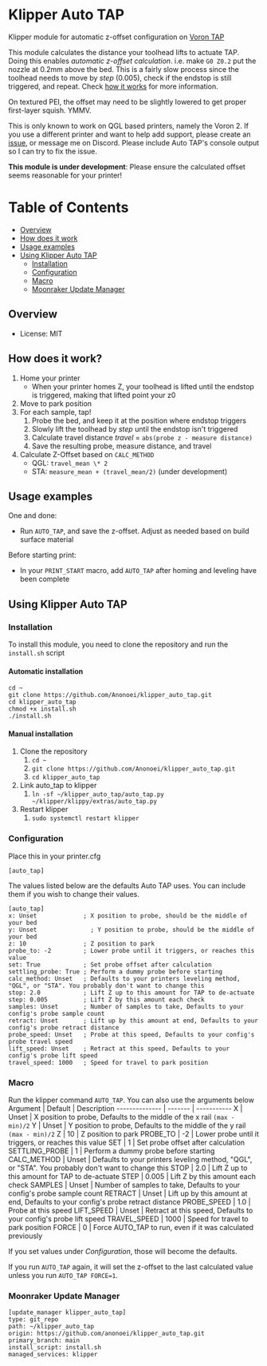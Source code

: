 # Klipper Auto TAP
 Klipper module for automatic z-offset configuration on [Voron TAP](https://github.com/VoronDesign/Voron-Tap)

This module calculates the distance your toolhead lifts to actuate TAP. 
Doing this enables *automatic z-offset calculation*. i.e. make `G0 Z0.2` put the nozzle at 0.2mm above the bed. 
This is a fairly slow process since the toolhead needs to move by *step* (0.005), check if the endstop is still triggered, and repeat. 
Check [how it works](https://github.com/anonoei/klipper_auto_tap#how-does-it-work) for more information. 

On textured PEI, the offset may need to be slightly lowered to get proper first-layer squish. 
YMMV.

This is only known to work on QGL based printers, namely the Voron 2. 
If you use a different printer and want to help add support, please create an [issue](https://github.com/Anonoei/klipper_auto_tap/issues), or message me on Discord. 
Please include Auto TAP's console output so I can try to fix the issue.

**This module is under development**: Please ensure the calculated offset seems reasonable for your printer!

# Table of Contents
 - [Overview](https://github.com/anonoei/klipper_auto_tap#overview)
 - [How does it work](https://github.com/anonoei/klipper_auto_tap#how-does-it-work)
 - [Usage examples](https://github.com/anonoei/klipper_auto_tap#usage_examples)
 - [Using Klipper Auto TAP](https://github.com/anonoei/klipper_auto_tap#using-klipper-auto-tap)
   - [Installation](https://github.com/anonoei/klipper_auto_tap#installation)
   - [Configuration](https://github.com/anonoei/klipper_auto_tap#configuration)
   - [Macro](https://github.com/anonoei/klipper_auto_tap#macro)
   - [Moonraker Update Manager](https://github.com/anonoei/klipper_auto_tap#moonraker-update-manager)

## Overview
 - License: MIT


## How does it work?
1. Home your printer
   - When your printer homes Z, your toolhead is lifted until the endstop is triggered, making that lifted point your z0
2. Move to park position
3. For each sample, tap!
   1. Probe the bed, and keep it at the position where endstop triggers
   2. Slowly lift the toolhead by *step* until the endstop isn't triggered
   3. Calculate travel distance *travel* = `abs(probe z - measure distance)`
   4. Save the resulting probe, measure distance, and travel
4. Calculate Z-Offset based on `CALC_METHOD`
   - QGL: `travel_mean \* 2`
   - STA: `measure_mean + (travel_mean/2)` (under development)

## Usage examples
One and done:
 - Run `AUTO_TAP`, and save the z-offset. Adjust as needed based on build surface material


Before starting print:
 - In your `PRINT_START` macro, add `AUTO_TAP` after homing and leveling have been complete

## Using Klipper Auto TAP
### Installation
To install this module, you need to clone the repository and run the `install.sh` script

#### Automatic installation
```
cd ~
git clone https://github.com/Anonoei/klipper_auto_tap.git
cd klipper_auto_tap
chmod +x install.sh
./install.sh
```
#### Manual installation
 1. Clone the repository
    1. `cd ~`
    2. `git clone https://github.com/Anonoei/klipper_auto_tap.git`
    3. `cd klipper_auto_tap`
 2. Link auto_tap to klipper
    1. `ln -sf ~/klipper_auto_tap/auto_tap.py ~/klipper/klippy/extras/auto_tap.py`
 3. Restart klipper
    1. `sudo systemctl restart klipper`

### Configuration
Place this in your printer.cfg
```
[auto_tap]
```
The values listed below are the defaults Auto TAP uses. You can include them if you wish to change their values.
```
[auto_tap]
x: Unset             ; X position to probe, should be the middle of your bed
y: Unset               ; Y position to probe, should be the middle of your bed
z: 10                ; Z position to park
probe_to: -2         ; Lower probe until it triggers, or reaches this value
set: True            ; Set probe offset after calculation
settling_probe: True ; Perform a dummy probe before starting
calc_method: Unset   ; Defaults to your printers leveling method, "QGL", or "STA". You probably don't want to change this
stop: 2.0            ; Lift Z up to this amount for TAP to de-actuate
step: 0.005          ; Lift Z by this amount each check
samples: Unset       ; Number of samples to take, Defaults to your config's probe sample count
retract: Unset       ; Lift up by this amount at end, Defaults to your config's probe retract distance
probe_speed: Unset   ; Probe at this speed, Defaults to your config's probe travel speed
lift_speed: Unset    ; Retract at this speed, Defaults to your config's probe lift speed
travel_speed: 1000   ; Speed for travel to park position
```
### Macro
Run the klipper command `AUTO_TAP`. You can also use the arguments below
Argument       | Default | Description
-------------- | ------- | -----------
X              | Unset   | X position to probe, Defaults to the middle of the x rail `(max - min)/2`
Y              | Unset   | Y position to probe, Defaults to the middle of the y rail `(max - min)/2`
Z              | 10      | Z position to park
PROBE_TO       | -2      | Lower probe until it triggers, or reaches this value
SET            | 1       | Set probe offset after calculation
SETTLING_PROBE | 1       | Perform a dummy probe before starting
CALC_METHOD    | Unset   | Defaults to your printers leveling method, "QGL", or "STA". You probably don't want to change this
STOP           | 2.0     | Lift Z up to this amount for TAP to de-actuate
STEP           | 0.005   | Lift Z by this amount each check
SAMPLES        | Unset   | Number of samples to take, Defaults to your config's probe sample count
RETRACT        | Unset   | Lift up by this amount at end, Defaults to your config's probe retract distance
PROBE_SPEED    | 1.0     | Probe at this speed
LIFT_SPEED     | Unset   | Retract at this speed, Defaults to your config's probe lift speed
TRAVEL_SPEED   | 1000    | Speed for travel to park position
FORCE          | 0       | Force AUTO_TAP to run, even if it was calculated previously

If you set values under *Configuration*, those will become the defaults.

If you run `AUTO_TAP` again, it will set the z-offset to the last calculated value unless you run `AUTO_TAP FORCE=1`.

### Moonraker Update Manager
```
[update_manager klipper_auto_tap]
type: git_repo
path: ~/klipper_auto_tap
origin: https://github.com/anonoei/klipper_auto_tap.git
primary_branch: main
install_script: install.sh
managed_services: klipper
```
